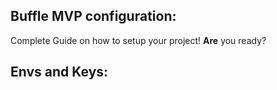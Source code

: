 ## Buffle MVP configuration:

Complete Guide on how to setup your project!
<b>Are</b> you ready?

## Envs and Keys:
